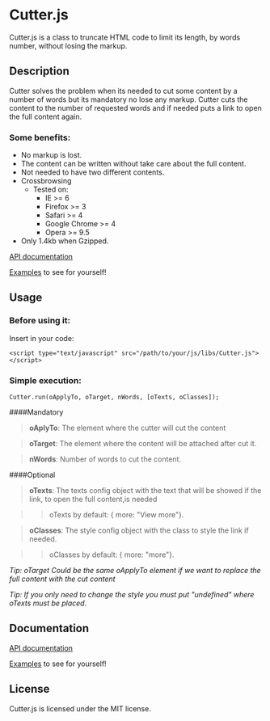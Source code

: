 # Cutter.js
Cutter.js is a class to truncate HTML code to limit its length, by words number, without losing the markup.

## Description

Cutter solves the problem when its needed to cut some content by a number of words but its mandatory no lose any markup.
Cutter cuts the content to the number of requested words and if needed puts a link to open the full content again.

### Some benefits:

*   No markup is lost.
*   The content can be written without take care about the full content.
*   Not needed to have two different contents.
*   Crossbrowsing
    * Tested on:
        * IE >= 6
        * Firefox >= 3
        * Safari >= 4
        * Google Chrome >= 4
        * Opera >= 9.5
*   Only 1.4kb when Gzipped.

[API documentation](https://github.com/tcorral/Cutter.js/examples_and_documents/jsdoc/index.html)

[Examples](https://github.com/tcorral/Cutter.js/examples_and_documents/index.html) to see for yourself!

## Usage

### Before using it:
Insert in your code:

	<script type="text/javascript" src="/path/to/your/js/libs/Cutter.js"></script>

### Simple execution:

	Cutter.run(oApplyTo, oTarget, nWords, [oTexts, oClasses]);

####Mandatory

  >  **oAplyTo**: The element where the cutter will cut the content

  >  **oTarget**: The element where the content will be attached after cut it.

  >  **nWords**: Number of words to cut the content.

####Optional

  >  **oTexts**: The texts config object with the text that will be showed if the link, to open the full content,is needed

  >>    oTexts by default: { more: "View more"}.

  >  **oClasses**: The style config object with the class to style the link if needed.

  >>    oClasses by default: { more: "more"}.

*Tip: oTarget Could be the same oApplyTo element if we want to replace the full content with the cut content*

*Tip: If you only need to change the style you must put "undefined" where oTexts must be placed.*

## Documentation

[API documentation](https://github.com/tcorral/Cutter.js/examples_and_documents/jsdoc/index.html)

[Examples](https://github.com/tcorral/Cutter.js/examples_and_documents/index.html) to see for yourself!

## License

Cutter.js is licensed under the MIT license.
